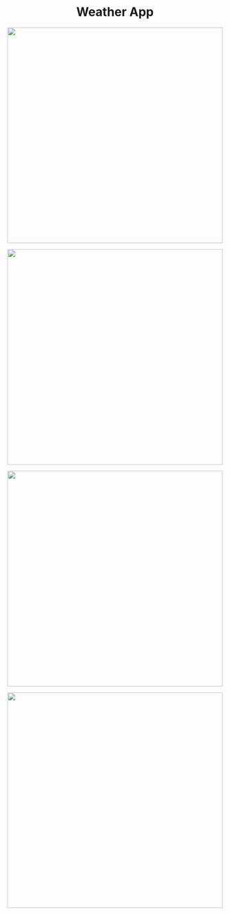 <h1 align="center">Weather App</h1>


<p align="center">
<img width="500px" src="https://user-images.githubusercontent.com/80118217/201966074-b2235378-db6d-44ae-a7a2-2a0c868e6f39.JPG">
</p>


<p align="center">
<img width="500px" src="https://user-images.githubusercontent.com/80118217/201969245-b3ae0e40-72d6-4d3c-8b97-3ee03fcd2eca.JPG">
</p>

<p align="center">
<img width="500px" src="https://user-images.githubusercontent.com/80118217/201970106-30eb31d6-cf26-4333-b92a-e00d482082af.JPG">
</p>

<p align="center">
<img width="500px" src="https://user-images.githubusercontent.com/80118217/201971524-a35dbb12-4a64-48b7-9bae-bc6904f01ff8.JPG">
</p>

